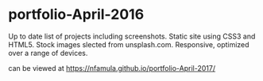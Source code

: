 # portfolio-April-2016
Up to date list of projects including screenshots.
Static site using CSS3 and HTML5.
Stock images slected from unsplash.com.
Responsive, optimized over a range of devices.

can be viewed at https://nfamula.github.io/portfolio-April-2017/
